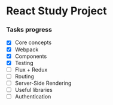 # React Study Project

### Tasks progress

- [x] Core concepts
- [x] Webpack
- [x] Components
- [x] Testing
- [ ] Flux + Redux
- [ ] Routing
- [ ] Server-Side Rendering
- [ ] Useful libraries
- [ ] Authentication